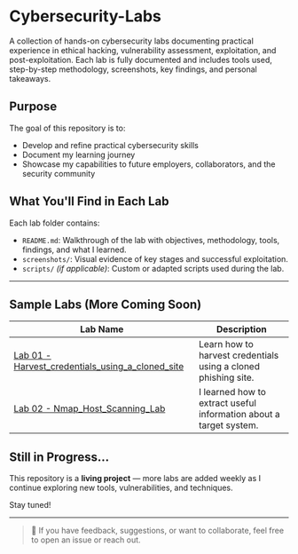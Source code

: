 # Cybersecurity-Labs
A collection of hands-on cybersecurity labs documenting practical experience in ethical hacking, vulnerability assessment, exploitation, and post-exploitation.
Each lab is fully documented and includes tools used, step-by-step methodology, screenshots, key findings, and personal takeaways.

## Purpose
The goal of this repository is to:

- Develop and refine practical cybersecurity skills
- Document my learning journey
- Showcase my capabilities to future employers, collaborators, and the security community

## What You'll Find in Each Lab
Each lab folder contains:

- `README.md`: Walkthrough of the lab with objectives, methodology, tools, findings, and what I learned.
- `screenshots/`: Visual evidence of key stages and successful exploitation.
- `scripts/` *(if applicable)*: Custom or adapted scripts used during the lab.
---


## Sample Labs (More Coming Soon)

|                                   Lab Name                                      |                           Description                            |
|---------------------------------------------------------------------------------|------------------------------------------------------------------|
| [Lab 01 - Harvest_credentials_using_a_cloned_site](./01.Credential_Harvesting_with_Cloned_Website) | Learn how to harvest credentials using a cloned phishing site.   |
| [Lab 02 - Nmap_Host_Scanning_Lab](./02.Nmap_Host_Scanning) |  I learned how to extract useful information about a target system. |


## Still in Progress...
This repository is a **living project** — more labs are added weekly as I continue exploring new tools, vulnerabilities, and techniques.

Stay tuned!

---

> 💬 If you have feedback, suggestions, or want to collaborate, feel free to open an issue or reach out.


